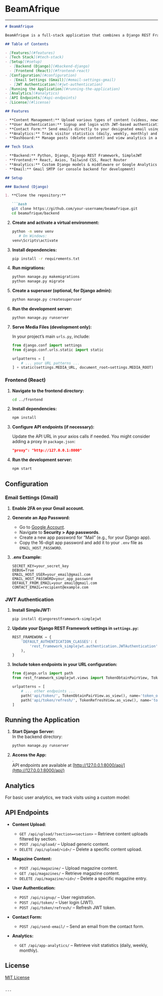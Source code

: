 # BeamAfrique
 


---

```markdown
# BeamAfrique

BeamAfrique is a full-stack application that combines a Django REST Framework backend with a React frontend. It enables content uploads (for home ads, news, TV, events, magazine content), user authentication with JWT, and visitor analytics. Additionally, it features a contact form that sends emails via Gmail.

## Table of Contents

- [Features](#features)
- [Tech Stack](#tech-stack)
- [Setup](#setup)
  - [Backend (Django)](#backend-django)
  - [Frontend (React)](#frontend-react)
- [Configuration](#configuration)
  - [Email Settings (Gmail)](#email-settings-gmail)
  - [JWT Authentication](#jwt-authentication)
- [Running the Application](#running-the-application)
- [Analytics](#analytics)
- [API Endpoints](#api-endpoints)
- [License](#license)

## Features

- **Content Management:** Upload various types of content (videos, news, TV, events, magazines) with file uploads.
- **User Authentication:** Signup and login with JWT-based authentication.
- **Contact Form:** Send emails directly to your designated email using Gmail’s SMTP.
- **Analytics:** Track visitor statistics (daily, weekly, monthly) and per-post analytics.
- **Dashboard:** Manage posts (delete content) and view analytics in a unified admin dashboard.

## Tech Stack

- **Backend:** Python, Django, Django REST Framework, SimpleJWT
- **Frontend:** React, Axios, Tailwind CSS, React Router
- **Analytics:** Custom Django models & middleware or Google Analytics (optional)
- **Email:** Gmail SMTP (or console backend for development)

## Setup

### Backend (Django)

1. **Clone the repository:**

   ```bash
   git clone https://github.com/your-username/beamafrique.git
   cd beamafrique/backend
   ```

2. **Create and activate a virtual environment:**

   ```bash
   python -m venv venv
      # On Windows: 
   venv\Scripts\activate
   ```

3. **Install dependencies:**

   ```bash
   pip install -r requirements.txt
   ```



5. **Run migrations:**

   ```bash
   python manage.py makemigrations
   python manage.py migrate
   ```

6. **Create a superuser (optional, for Django admin):**

   ```bash
   python manage.py createsuperuser
   ```

7. **Run the development server:**

   ```bash
   python manage.py runserver
   ```

8. **Serve Media Files (development only):**

   In your project’s main `urls.py`, include:

   ```python
   from django.conf import settings
   from django.conf.urls.static import static

   urlpatterns = [
       # ... your URL patterns ...
   ] + static(settings.MEDIA_URL, document_root=settings.MEDIA_ROOT)
   ```

### Frontend (React)

1. **Navigate to the frontend directory:**

   ```bash
   cd ../frontend
   ```

2. **Install dependencies:**

   ```bash
   npm install
   ```

3. **Configure API endpoints (if necessary):**

   Update the API URL in your axios calls if needed. You might consider adding a proxy in `package.json`:
   ```json
   "proxy": "http://127.0.0.1:8000"
   ```

4. **Run the development server:**

   ```bash
   npm start
   ```

## Configuration

### Email Settings (Gmail)

1. **Enable 2FA on your Gmail account.**
2. **Generate an App Password:**
   - Go to [Google Account](https://myaccount.google.com/).
   - Navigate to **Security > App passwords**.
   - Create a new app password for “Mail” (e.g., for your Django app).
   - Copy the 16-digit app password and add it to your `.env` file as `EMAIL_HOST_PASSWORD`.
3. **.env Example:**

   ```env
   SECRET_KEY=your_secret_key
   DEBUG=True
   EMAIL_HOST_USER=your_email@gmail.com
   EMAIL_HOST_PASSWORD=your_app_password
   DEFAULT_FROM_EMAIL=your_email@gmail.com
   CONTACT_EMAIL=recipient@example.com
   ```

### JWT Authentication

1. **Install SimpleJWT:**

   ```bash
   pip install djangorestframework-simplejwt
   ```

2. **Update your Django REST Framework settings in `settings.py`:**

   ```python
   REST_FRAMEWORK = {
       'DEFAULT_AUTHENTICATION_CLASSES': (
           'rest_framework_simplejwt.authentication.JWTAuthentication',
       ),
   }
   ```

3. **Include token endpoints in your URL configuration:**

   ```python
   from django.urls import path
   from rest_framework_simplejwt.views import TokenObtainPairView, TokenRefreshView

   urlpatterns = [
       # ... other endpoints ...
       path('api/token/', TokenObtainPairView.as_view(), name='token_obtain_pair'),
       path('api/token/refresh/', TokenRefreshView.as_view(), name='token_refresh'),
   ]
   ```

## Running the Application

1. **Start Django Server:**  
   In the backend directory:
   ```bash
   python manage.py runserver
   ```



3. **Access the App:**  
.  
   API endpoints are available at [http://127.0.0.1:8000/api/](http://127.0.0.1:8000/api/)

## Analytics

For basic user analytics, we track visits using a custom model:




## API Endpoints

- **Content Upload:**  
  - `GET /api/upload/?section=<section>` – Retrieve content uploads filtered by section.
  - `POST /api/upload/` – Upload generic content.
  - `DELETE /api/upload/<id>/` – Delete a specific content upload.

- **Magazine Content:**  
  - `POST /api/magazine/` – Upload magazine content.
  - `GET /api/magazines/` – Retrieve magazine content.
  - `DELETE /api/magazine/<id>/` – Delete a specific magazine entry.

- **User Authentication:**  
  - `POST /api/signup/` – User registration.
  - `POST /api/token/` – User login (JWT).
  - `POST /api/token/refresh/` – Refresh JWT token.

- **Contact Form:**  
  - `POST /api/send-email/` – Send an email from the contact form.

- **Analytics:**  
  - `GET /api/app-analytics/` – Retrieve visit statistics (daily, weekly, monthly).

## License

[MIT License](LICENSE)
```

---


